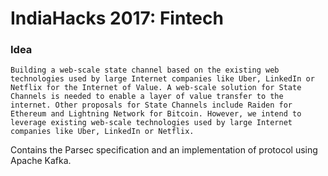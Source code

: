 # IndiaHacks 2017: Fintech 

### Idea 
```Building a web-scale state channel based on the existing web technologies used by large Internet companies like Uber, LinkedIn or Netflix for the Internet of Value. A web-scale solution for State Channels is needed to enable a layer of value transfer to the internet. Other proposals for State Channels include Raiden for Ethereum and Lightning Network for Bitcoin. However, we intend to leverage existing web-scale technologies used by large Internet companies like Uber, LinkedIn or Netflix.```

Contains the Parsec specification and an implementation of protocol using Apache Kafka.


